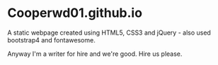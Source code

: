 # Cooperwd01.github.io

A static webpage created using HTML5, CSS3 and jQuery - also used bootstrap4 and fontawesome.

Anyway I'm a writer for hire and we're good. Hire us please. 
